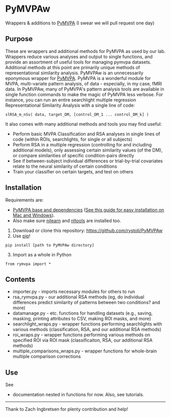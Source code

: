 PyMVPAw
=========

Wrappers &amp; additions to [PyMVPA](http://www.pymvpa.org/) (I swear we will pull request one day)

## Purpose
These are wrappers and additional methods for PyMVPA as used by our lab. Wrappers reduce various analyses and output to single functions, and provide an assortment of useful tools for managing pymvpa datasets. Additional methods at this point are primarily unique methods of representational similarity analysis.  PyMVPAw</a> is an unnecessarily eponymous wrapper for <a href="http://www.pymvpa.org/">PyMVPA</a>. PyMVPA is a wonderful module for MVPA, multi-variate pattern analysis, of data - especially, in my case, fMRI data. In PyMVPAw, many of PyMVPA's pattern analysis tools are available in single function commands to make the magic of PyMVPA less verbose. For instance, you can run an entire searchlight multiple regression Representational Similarity Analysis with a single line of code:

```
slRSA_m_nSs( data, target_DM, [control_DM_1 ... control_DM_k] )
```

It also comes with many additional methods and tools you may find useful:
* Perform basic MVPA Classification and RSA analyses in single lines of code (within ROIs, searchlights, for single or all subjects)
* Perform RSA in a multiple regression (controlling for and including additional models), only assessing certain similarity values (of the DM), or compare similarities of specific condition-pairs directly
* See if between-subject individual differences or trial-by-trial covariates relate to the neural similarity of certain conditions
* Train your classifier on certain targets, and test on others

## Installation

Requirements are:
* [PyMVPA base and dependencies](http://www.pymvpa.org/download.html) ([See this guide for easy installation on Mac and Windows](https://rystoli.github.io/blog/9_27_17.html)).
* Also make sure [nilearn](http://nilearn.github.io/) and [nltools](http://neurolearn.readthedocs.io/en/latest/) are installed too.

1. Download or clone this repository: https://github.com/rystoli/PyMVPAw
2. Use [pip](https://packaging.python.org/tutorials/installing-packages/)!
```
pip install [path to PyMVPAw directory]
```
3. Import as a whole in Python
```
from rymvpa import *
```

## Contents

* importer.py - imports necessary modules for others to run
* rsa_rymvpa.py - our additional RSA methods (eg, do individual differences predict similarity of patterns between two conditions? and more)
* datamanage.py - etc. functions for handling datasets (e.g., saving, masking, printing attributes to CSV, making ROI masks, and more)
* searchlight_wraps.py - wrapper functions performing searchlights with various methods (classification, RSA, and our additional RSA methods)
* roi_wraps.py - wrapper functions performing various methods on specified ROI via ROI mask (classificaiton, RSA, our additional RSA methods)
* multiple_comparisons_wraps.py - wrapper functions for whole-brain multiple comparison corrections

## Use
See
*  documentation nested in functions for now. Also, see tutorials.

--------
Thank to Zach Ingbretsen for plenty contribution and help!
